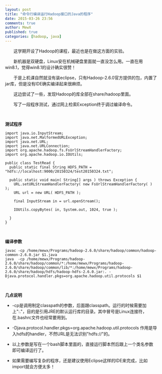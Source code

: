 ```yaml
---
layout: post
title: "命令行编译运行Hadoop接口的Java的程序"
date: 2015-03-26 23:56
comments: true
author: MewX
published: true
categories: [hadoop, java]
---
```


　　这学期开设了Hadoop的课程，最近也是在做这方面的实验。

　　新机器是双硬盘，Linux安在机械硬盘里面就一直没怎么用。一直在用win8.1，觉得win8.1的设计确实很赞！

　　于是上机课自然就没有装eclipse，只有Hadoop-2.6.0官方提供的包，内置了jar库，但是没有IDE确实编译起来很麻烦。

　　这边尝试了一些，发现Hadoop的库全部在share/hadoop里面。

　　写了一段程序测试，通过网上检索Exception终于调过编译命令。

<br/>

**测试程序**

<?prettify lang=java?>

    import java.io.InputStream;
    import java.net.MalformedURLException;
    import java.net.URL;
    import java.net.URLConnection;
    import org.apache.hadoop.fs.FsUrlStreamHandlerFactory;
    import org.apache.hadoop.io.IOUtils;

    public class TestRead {
      public static final String HDFS_PATH = "hdfs://localhost:9000/20150324/test20150324.txt";

      public static void main( String[] args ) throws Exception {
        URL.setURLStreamHandlerFactory( new FsUrlStreamHandlerFactory( ) );
        URL url = new URL( HDFS_PATH );

        final InputStream in = url.openStream();

        IOUtils.copyBytes( in, System.out, 1024, true );

      }
    }

<br/>

**编译参数**

<?prettify lang=shell?>

    javac -cp /home/mewx/Programs/hadoop-2.6.0/share/hadoop/common/hadoop-common-2.6.0.jar $1.java
    java  -cp /home/mewx/Programs/hadoop-2.6.0/share/hadoop/common/*:/home/mewx/Programs/hadoop-2.6.0/share/hadoop/common/lib/*:/home/mewx/Programs/hadoop-2.6.0/share/hadoop/hdfs/hadoop-hdfs-2.6.0.jar:. -Djava.protocol.handler.pkgs=org.apache.hadoop.util.protocols $1

<br/>

**几点说明**

- \-cp是调用制定classpath的参数，后面跟classpath。运行的时候需要加上":."，目的是引用JRE的默认运行库的目录。其中冒号是Linux连接符，在.bashrc文件也经常要用到。

- \-Djava.protocol.handler.pkgs=org.apache.hadoop.util.protocols 作用是导入hdfs的handler，不然URL是无法识别"hdfs://"的。

- 以上参数是写在一个bash脚本里面的，直接运行脚本然后跟上一个类名参数即可编译运行了。

- 如果需要编写复杂的程序，还是建议使用Eclipse这样的IDE来完成，比如import就会方便太多！

<br/>
